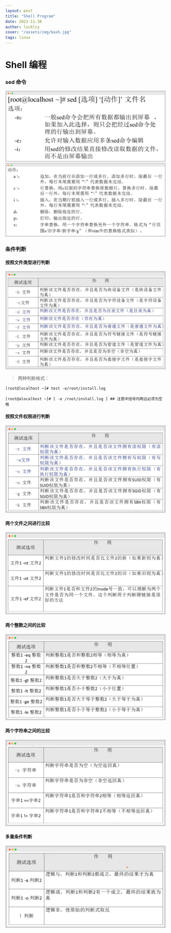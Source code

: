 ```yaml
---
layout: post
title: "Shell Program"
date: 2021-11-30
author: lucklcy
cover: "/assets/img/bash.jpg"
tags: linux
---
```


# Shell 编程

### sed 命令

![image](/assets/img/shell/sed.png)
![image](/assets/img/shell/sed_param.png)

### 条件判断

#### 按照文件类型进行判断

![image](/assets/img/shell/if_file.png)

> 两种判断格式：

```
[root@localhost ~]# test -e/root/install.log

[root@alocalhost ~]# [ -e /root/install.log ] ## 注意中括号内两边必须为空格
```

#### 按照文件权限进行判断

![image](/assets/img/shell/if_file_authority.png)

#### 两个文件之间进行比较

![image](/assets/img/shell/if_file_compare.png)

#### 两个整数之间的比较

![image](/assets/img/shell/if_num_compare.png)

#### 两个字符串之间的比较

![image](/assets/img/shell/if_string_compare.png)

#### 多重条件判断

![image](/assets/img/shell/if_multiple.png)
